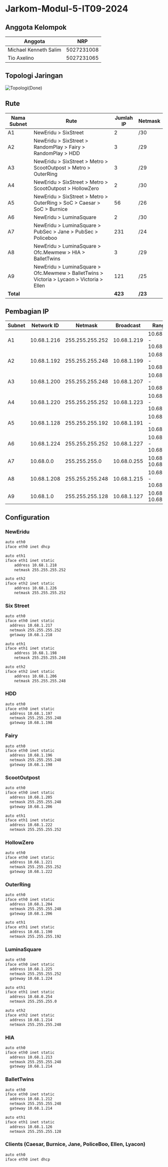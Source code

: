 # Jarkom-Modul-5-IT09-2024

## Anggota Kelompok
| Anggota | NRP  |
| ------- | --- |
| Michael Kenneth Salim | 5027231008 | 
| Tio Axelino | 5027231065 |

## Topologi Jaringan
![Topologi(Done)](https://github.com/user-attachments/assets/5c23a194-07ba-4210-9174-500e2e354ba8)

## Rute
| **Nama Subnet** | **Rute**                                           | **Jumlah IP** | **Netmask** |
|------------------|---------------------------------------------------|---------------|-------------|
| A1              | NewEridu > SixStreet                              | 2             | /30         |
| A2              | NewEridu > SixStreet > RandomPlay > Fairy > RandomPlay > HDD | 3             | /29         |
| A3              | NewEridu > SixStreet > Metro > ScootOutpost > Metro > OuterRing | 3             | /29         |
| A4              | NewEridu > SixStreet > Metro > ScootOutpost > HollowZero | 2             | /30         |
| A5              | NewEridu > SixStreet > Metro > OuterRing > SoC > Caesar > SoC > Burnice | 56            | /26         |
| A6              | NewEridu > LuminaSquare                           | 2             | /30         |
| A7              | NewEridu > LuminaSquare > PubSec > Jane > PubSec > Policeboo | 231           | /24         |
| A8              | NewEridu > LuminaSquare > Ofc.Mewmew > HIA > BalletTwins | 3             | /29         |
| A9              | NewEridu > LuminaSquare > Ofc.Mewmew > BalletTwins > Victoria > Lycaon > Victoria > Ellen | 121           | /25         |
| **Total**       |                                                   | **423**       | **/23**     |

## Pembagian IP
| **Subnet** | **Network ID** | **Netmask**       | **Broadcast** | **Range IP**                   |
|------------|----------------|-------------------|---------------|--------------------------------|
| A1         | 10.68.1.216    | 255.255.255.252  | 10.68.1.219   | 10.68.1.217 - 10.68.1.218     |
| A2         | 10.68.1.192    | 255.255.255.248  | 10.68.1.199   | 10.68.1.193 - 10.68.1.198     |
| A3         | 10.68.1.200    | 255.255.255.248  | 10.68.1.207   | 10.68.1.201 - 10.68.1.206     |
| A4         | 10.68.1.220    | 255.255.255.252  | 10.68.1.223   | 10.68.1.221 - 10.68.1.222     |
| A5         | 10.68.1.128    | 255.255.255.192  | 10.68.1.191   | 10.68.1.129 - 10.68.1.190     |
| A6         | 10.68.1.224    | 255.255.255.252  | 10.68.1.227   | 10.68.1.225 - 10.68.1.226     |
| A7         | 10.68.0.0      | 255.255.255.0    | 10.68.0.255   | 10.68.0.1 - 10.68.0.254       |
| A8         | 10.68.1.208    | 255.255.255.248  | 10.68.1.215   | 10.68.1.209 - 10.68.1.214     |
| A9         | 10.68.1.0      | 255.255.255.128  | 10.68.1.127   | 10.68.1.1 - 10.68.1.126       |

## Configuration

### NewEridu
```sh
auto eth0
iface eth0 inet dhcp

auto eth1
iface eth1 inet static
	address 10.68.1.218
	netmask 255.255.255.252

auto eth2
iface eth2 inet static
	address 10.68.1.226
	netmask 255.255.255.252
```

### Six Street
```sh
auto eth0
iface eth0 inet static
  address 10.68.1.217
  netmask 255.255.255.252
  getaway 10.68.1.218

auto eth1
iface eth1 inet static
	address 10.68.1.198
	netmask 255.255.255.248

auto eth2
iface eth2 inet static
	address 10.68.1.206
	netmask 255.255.255.248
```

### HDD
```sh
auto eth0
iface eth0 inet static
  address 10.68.1.197
  netmask 255.255.255.248
  gateway 10.68.1.198
```

### Fairy
```sh
auto eth0
iface eth0 inet static
  address 10.68.1.196
  netmask 255.255.255.248
  gateway 10.68.1.198
```


### ScootOutpost
```sh
auto eth0
iface eth0 inet static
  address 10.68.1.205
  netmask 255.255.255.248
  gateway 10.68.1.206

auto eth1
iface eth1 inet static
  address 10.68.1.222
  netmask 255.255.255.252
```

### HollowZero
```sh
auto eth0
iface eth0 inet static
  address 10.68.1.221
  netmask 255.255.255.252
  gateway 10.68.1.222
```

### OuterRing
```sh
auto eth0
iface eth0 inet static
  address 10.68.1.204
  netmask 255.255.255.248
  gateway 10.68.1.206

auto eth1
iface eth1 inet static
  address 10.68.1.190
  netmask 255.255.255.192
```

### LuminaSquare
```sh
auto eth0
iface eth0 inet static
  address 10.68.1.225
  netmask 255.255.255.252
  gateway 10.68.1.224

auto eth1
iface eth1 inet static
  address 10.68.0.254
  netmask 255.255.255.0

auto eth2
iface eth2 inet static
  address 10.68.1.214
  netmask 255.255.255.248
```

### HIA
```sh
auto eth0
iface eth0 inet static
  address 10.68.1.213
  netmask 255.255.255.248
  gateway 10.68.1.214
```

### BalletTwins
```sh
auto eth0
iface eth0 inet static
  address 10.68.1.212
  netmask 255.255.255.248
  gateway 10.68.1.214

auto eth1
iface eth1 inet static
  address 10.68.1.126
  netmask 255.255.255.128
```

### Clients (Caesar, Burnice, Jane, PoliceBoo, Ellen, Lyacon)
```sh
auto eth0
iface eth0 inet dhcp
```
